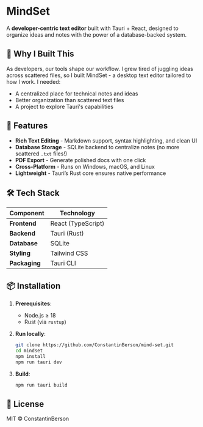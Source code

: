 # MindSet 

<!-- ![MindSet Icon Concept](https://via.placeholder.com/150/2B5CE6/FFFFFF?text=MS) -->
A **developer-centric text editor** built with Tauri + React, designed to organize ideas and notes with the power of a database-backed system.

## 📝 Why I Built This
As developers, our tools shape our workflow. I grew tired of juggling ideas across scattered files, so I built MindSet - a desktop text editor tailored to how I work. I needed:
- A centralized place for technical notes and ideas
- Better organization than scattered text files
- A project to explore Tauri's capabilities

## 🚀 Features

- **Rich Text Editing** - Markdown support, syntax highlighting, and clean UI  
- **Database Storage** - SQLite backend to centralize notes (no more scattered `.txt` files!)  
- **PDF Export** - Generate polished docs with one click  
- **Cross-Platform** - Runs on Windows, macOS, and Linux  
- **Lightweight** - Tauri’s Rust core ensures native performance  

## 🛠 Tech Stack

| Component       | Technology          |
|-----------------|---------------------|
| **Frontend**    | React (TypeScript)  |
| **Backend**     | Tauri (Rust)        |
| **Database**    | SQLite              |
| **Styling**     | Tailwind CSS        |
| **Packaging**   | Tauri CLI           |


## 📦 Installation

1. **Prerequisites**:  
   - Node.js ≥ 18  
   - Rust (via `rustup`)  

2. **Run locally**:
   ```bash
   git clone https://github.com/ConstantinBerson/mind-set.git
   cd mindset
   npm install
   npm run tauri dev
3. **Build**:
    ```bash
    npm run tauri build

<!-- ## 🖥️ UI Preview  
*(Replace with actual screenshot)*  


|   MindSet - Notes Manager      |
|--------------------------------|
| 📝 Notes List     |  Editor    |
|-------------------|-----------|
| • Idea 1          |           |
| • Project Draft   |   ### Hi  |
| • Bug Fixes       |   *Italics* | -->

## 📜 License
MIT © ConstantinBerson
